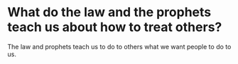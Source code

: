 # What do the law and the prophets teach us about how to treat others?

The law and prophets teach us to do to others what we want people to do to us.

